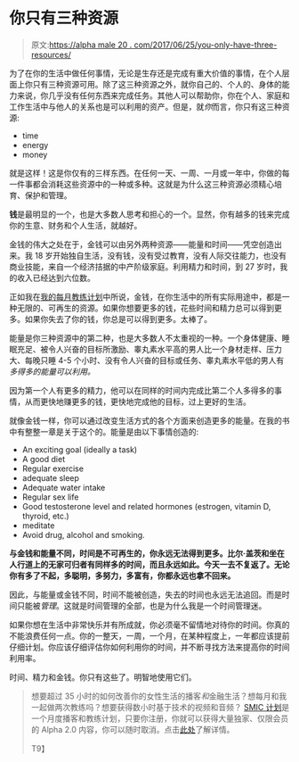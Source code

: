 # 你只有三种资源

> 原文:[https://alpha male 20 . com/2017/06/25/you-only-have-three-resources/](https://alphamale20.com/2017/06/25/you-only-have-three-resources/)

为了在你的生活中做任何事情，无论是生存还是完成有重大价值的事情，在个人层面上你只有三种资源可用。除了这三种资源之外，就你自己的、个人的、身体的能力来说，你几乎没有任何东西来完成任务。其他人可以帮助你，你在个人、家庭和工作生活中与他人的关系也是可以利用的资产。但是，就*你*而言，你只有这三种资源:

*   time
*   energy
*   money

就是这样！这是你仅有的三样东西。在任何一天、一周、一月或一年中，你做的每一件事都会消耗这些资源中的一种或多种。这就是为什么这三种资源必须精心培育、保护和管理。

**钱**是最明显的一个，也是大多数人思考和担心的一个。显然，你有越多的钱来完成你的生意、财务和个人生活，就越好。

金钱的伟大之处在于，金钱可以由另外两种资源——能量和时间——凭空创造出来。我 18 岁开始独自生活，没有钱，没有受过教育，没有人际交往能力，也没有商业技能，来自一个经济拮据的中产阶级家庭。利用精力和时间，到 27 岁时，我的收入已经达到六位数。

正如我在[我的每月教练计划](http://www.sovereignmaninnercircle.com/join.html)中所说，金钱，在你生活中的所有实际用途中，都是一种无限的、可再生的资源。如果你想要更多的钱，花些时间和精力总可以得到更多。如果你失去了你的钱，你总是可以得到更多。太棒了。

能量是你三种资源中的第二种，也是大多数人不太重视的一种。一个身体健康、睡眠充足、被令人兴奋的目标所激励、睾丸素水平高的男人比一个身材走样、压力大、每晚只睡 4-5 个小时、没有令人兴奋的目标或任务、睾丸素水平低的男人有*多得多的能量可以利用。*

因为第一个人有更多的精力，他可以在同样的时间内完成比第二个人多得多的事情，从而更快地赚更多的钱，更快地完成他的目标，过上更好的生活。

就像金钱一样，你可以通过改变生活方式的各个方面来创造更多的能量。在我的书中有整整一章是关于这个的。能量是由以下事情创造的:

*   An exciting goal (ideally a task)
*   A good diet
*   Regular exercise
*   adequate sleep
*   Adequate water intake
*   Regular sex life
*   Good testosterone level and related hormones (estrogen, vitamin D, thyroid, etc.)
*   meditate
*   Avoid drug, alcohol and smoking.

**与金钱和能量不同，时间是不可再生的，你永远无法得到更多。比尔·盖茨和坐在人行道上的无家可归者有同样多的时间，而且永远如此。今天一去不复返了。无论你有多了不起，多聪明，多努力，多富有，你都永远也拿不回来。**

因此，与能量或金钱不同，时间不能被创造，失去的时间也永远无法追回。而是时间只能被*管理*。这就是时间管理的全部，也是为什么我是一个时间管理迷。

如果你想在生活中非常快乐并有所成就，你必须毫不留情地对待你的时间。你真的不能浪费任何一点。你的一整天，一周，一个月，在某种程度上，一年都应该提前仔细计划。你应该仔细评估你如何利用你的时间，并不断寻找方法来提高你的时间利用率。

时间、精力和金钱。你只有这些了。明智地使用它们。

> 想要超过 35 小时的如何改善你的女性生活的播客*和*金融生活？想每月和我一起做两次教练吗？想要获得数小时基于技术的视频和音频？ [SMIC 计划](https://alphamale20.kartra.com/page/vIL17)是一个月度播客和教练计划，只要你注册，你就可以获得大量独家、仅限会员的 Alpha 2.0 内容，你可以随时取消。点击[此处](https://alphamale20.kartra.com/page/vIL17)了解详情。
> 
> T9】